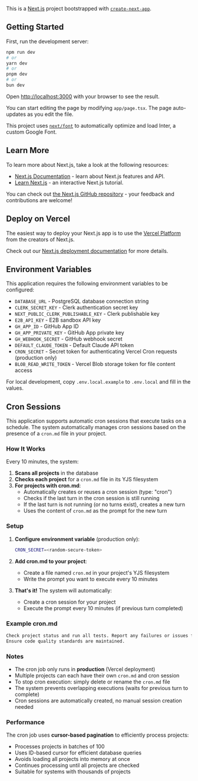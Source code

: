 This is a [Next.js](https://nextjs.org) project bootstrapped with [`create-next-app`](https://nextjs.org/docs/app/api-reference/create-next-app).

## Getting Started

First, run the development server:

```bash
npm run dev
# or
yarn dev
# or
pnpm dev
# or
bun dev
```

Open [http://localhost:3000](http://localhost:3000) with your browser to see the result.

You can start editing the page by modifying `app/page.tsx`. The page auto-updates as you edit the file.

This project uses [`next/font`](https://nextjs.org/docs/app/building-your-application/optimizing/fonts) to automatically optimize and load Inter, a custom Google Font.

## Learn More

To learn more about Next.js, take a look at the following resources:

- [Next.js Documentation](https://nextjs.org/docs) - learn about Next.js features and API.
- [Learn Next.js](https://nextjs.org/learn) - an interactive Next.js tutorial.

You can check out [the Next.js GitHub repository](https://github.com/vercel/next.js) - your feedback and contributions are welcome!

## Deploy on Vercel

The easiest way to deploy your Next.js app is to use the [Vercel Platform](https://vercel.com/new?utm_medium=default-template&filter=next.js&utm_source=create-next-app&utm_campaign=create-next-app-readme) from the creators of Next.js.

Check out our [Next.js deployment documentation](https://nextjs.org/docs/app/building-your-application/deploying) for more details.

## Environment Variables

This application requires the following environment variables to be configured:

- `DATABASE_URL` - PostgreSQL database connection string
- `CLERK_SECRET_KEY` - Clerk authentication secret key
- `NEXT_PUBLIC_CLERK_PUBLISHABLE_KEY` - Clerk publishable key
- `E2B_API_KEY` - E2B sandbox API key
- `GH_APP_ID` - GitHub App ID
- `GH_APP_PRIVATE_KEY` - GitHub App private key
- `GH_WEBHOOK_SECRET` - GitHub webhook secret
- `DEFAULT_CLAUDE_TOKEN` - Default Claude API token
- `CRON_SECRET` - Secret token for authenticating Vercel Cron requests (production only)
- `BLOB_READ_WRITE_TOKEN` - Vercel Blob storage token for file content access

For local development, copy `.env.local.example` to `.env.local` and fill in the values.

## Cron Sessions

This application supports automatic cron sessions that execute tasks on a schedule. The system automatically manages cron sessions based on the presence of a `cron.md` file in your project.

### How It Works

Every 10 minutes, the system:

1. **Scans all projects** in the database
2. **Checks each project** for a `cron.md` file in its YJS filesystem
3. **For projects with cron.md**:
   - Automatically creates or reuses a cron session (type: "cron")
   - Checks if the last turn in the cron session is still running
   - If the last turn is not running (or no turns exist), creates a new turn
   - Uses the content of `cron.md` as the prompt for the new turn

### Setup

1. **Configure environment variable** (production only):

   ```bash
   CRON_SECRET=<random-secure-token>
   ```

2. **Add cron.md to your project**:
   - Create a file named `cron.md` in your project's YJS filesystem
   - Write the prompt you want to execute every 10 minutes

3. **That's it!** The system will automatically:
   - Create a cron session for your project
   - Execute the prompt every 10 minutes (if previous turn completed)

### Example cron.md

```markdown
Check project status and run all tests. Report any failures or issues found.
Ensure code quality standards are maintained.
```

### Notes

- The cron job only runs in **production** (Vercel deployment)
- Multiple projects can each have their own `cron.md` and cron session
- To stop cron execution: simply delete or rename the `cron.md` file
- The system prevents overlapping executions (waits for previous turn to complete)
- Cron sessions are automatically created, no manual session creation needed

### Performance

The cron job uses **cursor-based pagination** to efficiently process projects:

- Processes projects in batches of 100
- Uses ID-based cursor for efficient database queries
- Avoids loading all projects into memory at once
- Continues processing until all projects are checked
- Suitable for systems with thousands of projects
